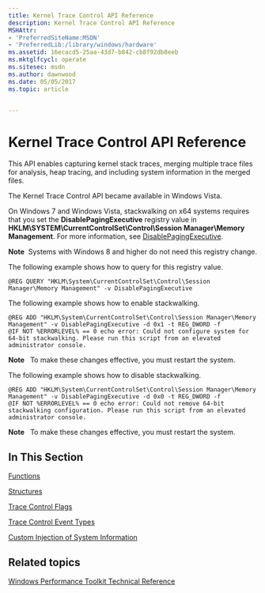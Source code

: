 ```yaml
---
title: Kernel Trace Control API Reference
description: Kernel Trace Control API Reference
MSHAttr:
- 'PreferredSiteName:MSDN'
- 'PreferredLib:/library/windows/hardware'
ms.assetid: 16ecacd5-25aa-43d7-b842-cb8f92db8eeb
ms.mktglfcycl: operate
ms.sitesec: msdn
ms.author: dawnwood
ms.date: 05/05/2017
ms.topic: article


---
```


# Kernel Trace Control API Reference


This API enables capturing kernel stack traces, merging multiple trace files for analysis, heap tracing, and including system information in the merged files.

The Kernel Trace Control API became available in Windows Vista.

On Windows 7 and Windows Vista, stackwalking on x64 systems requires that you set the **DisablePagingExecutive** registry value in **HKLM\\SYSTEM\\CurrentControlSet\\Control\\Session Manager\\Memory Management**. For more information, see [DisablePagingExecutive](http://go.microsoft.com/fwlink/p/?linkid=213095).

**Note**  Systems with Windows 8 and higher do not need this registry change.

 

The following example shows how to query for this registry value.

```
@REG QUERY "HKLM\System\CurrentControlSet\Control\Session Manager\Memory Management" -v DisablePagingExecutive
```

The following example shows how to enable stackwalking.

```
@REG ADD "HKLM\System\CurrentControlSet\Control\Session Manager\Memory Management" -v DisablePagingExecutive -d 0x1 -t REG_DWORD -f
@IF NOT %ERRORLEVEL% == 0 echo error: Could not configure system for 64-bit stackwalking. Please run this script from an elevated administrator console.
```

**Note**  
To make these changes effective, you must restart the system.

 

The following example shows how to disable stackwalking.

```
@REG ADD "HKLM\System\CurrentControlSet\Control\Session Manager\Memory Management" -v DisablePagingExecutive -d 0x0 -t REG_DWORD -f
@IF NOT %ERRORLEVEL% == 0 echo error: Could not remove 64-bit stackwalking configuration. Please run this script from an elevated administrator console.
```

**Note**  
To make these changes effective, you must restart the system.

 

## In This Section


[Functions](functions-wpa.md)

[Structures](structures-wpa.md)

[Trace Control Flags](trace-control-flags.md)

[Trace Control Event Types](trace-control-event-types.md)

[Custom Injection of System Information](custom-injection-of-system-information.md)

## Related topics


[Windows Performance Toolkit Technical Reference](windows-performance-toolkit-technical-reference.md)

 

 







